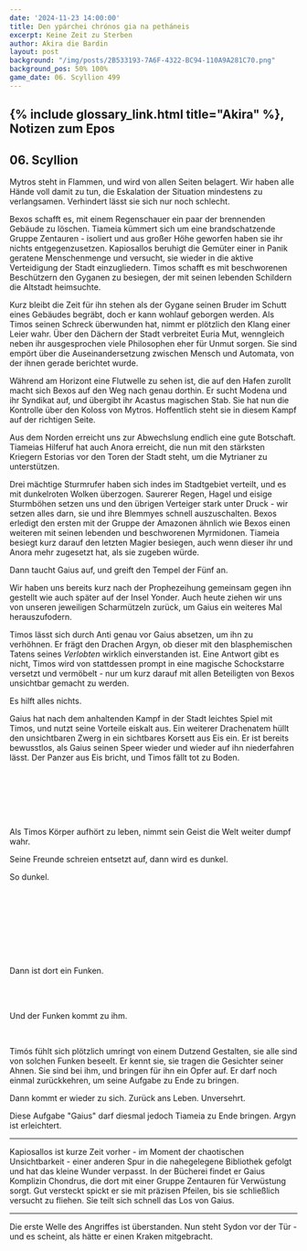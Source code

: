 ```yaml
---
date: '2024-11-23 14:00:00'
title: Den ypárchei chrónos gia na petháneis
excerpt: Keine Zeit zu Sterben
author: Akira die Bardin
layout: post
background: "/img/posts/2B533193-7A6F-4322-BC94-110A9A281C70.png"
background_pos: 50% 100%
game_date: 06. Scyllion 499
---
```


## {% include glossary_link.html title="Akira" %}, Notizen zum Epos

## 06. Scyllion

Mytros steht in Flammen, und wird von allen Seiten belagert. Wir haben alle Hände voll damit zu tun, die Eskalation der Situation mindestens zu verlangsamen. Verhindert lässt sie sich nur noch schlecht.

Bexos schafft es, mit einem Regenschauer ein paar der brennenden Gebäude zu löschen. Tiameia kümmert sich um eine brandschatzende Gruppe Zentauren - isoliert und aus großer Höhe geworfen haben sie ihr nichts entgegenzusetzen. Kapiosallos beruhigt die Gemüter einer in Panik geratene Menschenmenge und versucht, sie wieder in die aktive Verteidigung der Stadt einzugliedern. Timos schafft es mit beschworenen Beschützern den Gyganen zu besiegen, der mit seinen lebenden Schildern die Altstadt heimsuchte.

Kurz bleibt die Zeit für ihn stehen als der Gygane seinen Bruder im Schutt eines Gebäudes begräbt, doch er kann wohlauf geborgen werden. Als Timos seinen Schreck überwunden hat, nimmt er plötzlich den Klang einer Leier wahr. Über den Dächern der Stadt verbreitet Euria Mut, wenngleich neben ihr ausgesprochen viele Philosophen eher für Unmut sorgen. Sie sind empört über die Auseinandersetzung zwischen Mensch und Automata, von der ihnen gerade berichtet wurde.

Während am Horizont eine Flutwelle zu sehen ist, die auf den Hafen zurollt macht sich Bexos auf den Weg nach genau dorthin. Er sucht Modena und ihr Syndikat auf, und übergibt ihr Acastus magischen Stab. Sie hat nun die Kontrolle über den Koloss von Mytros. Hoffentlich steht sie in diesem Kampf auf der richtigen Seite.

Aus dem Norden erreicht uns zur Abwechslung endlich eine gute Botschaft. Tiameias Hilferuf hat auch Anora erreicht, die nun mit den stärksten Kriegern Estorias vor den Toren der Stadt steht, um die Mytrianer zu unterstützen. 

Drei mächtige Sturmrufer haben sich indes im Stadtgebiet verteilt, und es mit dunkelroten Wolken überzogen. Saurerer Regen, Hagel und eisige Sturmböhen setzen uns und den übrigen Verteiger stark unter Druck - wir setzen alles darn, sie und ihre Blemmyes schnell auszuschalten. Bexos erledigt den ersten mit der Gruppe der Amazonen ähnlich wie Bexos einen weiteren mit seinen lebenden und beschworenen Myrmidonen. Tiameia besiegt kurz darauf den letzten Magier besiegen, auch wenn dieser ihr und Anora mehr zugesetzt hat, als sie zugeben würde.

<!--Damos erscheint, und unterstützt uns. Die Bibliothek wurde bestohlen. -->

Dann taucht Gaius auf, und greift den Tempel der Fünf an.

Wir haben uns bereits kurz nach der Prophezeihung gemeinsam gegen ihn gestellt wie auch später auf der Insel Yonder. Auch heute ziehen wir uns von unseren jeweiligen Scharmützeln zurück, um Gaius ein weiteres Mal herauszufodern.

Timos lässt sich durch Anti genau vor Gaius absetzen, um ihn zu verhöhnen. Er frägt den Drachen Argyn, ob dieser mit den blasphemischen Tatens seines _Verlobten_ wirklich einverstanden ist. Eine Antwort gibt es nicht, Timos wird von stattdessen prompt in eine magische Schockstarre versetzt und vermöbelt - nur um kurz darauf mit allen Beteiligten von Bexos unsichtbar gemacht zu werden. 

Es hilft alles nichts. 

Gaius hat nach dem anhaltenden Kampf in der Stadt leichtes Spiel mit Timos, und nutzt seine Vorteile eiskalt aus. Ein weiterer Drachenatem hüllt den unsichtbaren Zwerg in ein sichtbares Korsett aus Eis ein. Er ist bereits bewusstlos, als Gaius seinen Speer wieder und wieder auf ihn niederfahren lässt. Der Panzer aus Eis bricht, und Timos fällt tot zu Boden.

<br>
<br>
<br>
<br>
<br>

Als Timos Körper aufhört zu leben, nimmt sein Geist die Welt weiter dumpf wahr.

Seine Freunde schreien entsetzt auf, dann wird es dunkel.

So dunkel.

<br>
<br>
<br>
<br>
<br>
<br>
<br>


Dann ist dort ein Funken. 

<br>
<br>

Und der Funken kommt zu ihm.

<br>

Timós fühlt sich plötzlich umringt von einem Dutzend Gestalten, sie alle sind von solchen Funken beseelt. Er kennt sie, sie tragen die Gesichter seiner Ahnen. Sie sind bei ihm, und bringen für ihn ein Opfer auf. Er darf noch einmal zurückkehren, um seine Aufgabe zu Ende zu bringen.

Dann kommt er wieder zu sich. Zurück ans Leben. Unversehrt.

Diese Aufgabe "Gaius" darf diesmal jedoch Tiameia zu Ende bringen. Argyn ist erleichtert.

---

Kapiosallos ist kurze Zeit vorher - im Moment der chaotischen Unsichtbarkeit - einer anderen Spur in die nahegelegene Bibliothek gefolgt und hat das kleine Wunder verpasst. In der Bücherei findet er Gaius Komplizin Chondrus, die dort mit einer Gruppe Zentauren für Verwüstung sorgt. Gut versteckt spickt er sie mit präzisen Pfeilen, bis sie schließlich versucht zu fliehen. Sie teilt sich schnell das Los von Gaius.

---

Die erste Welle des Angriffes ist überstanden. Nun steht Sydon vor der Tür - und es scheint, als hätte er einen Kraken mitgebracht.
